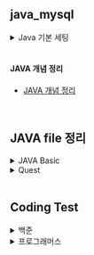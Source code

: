 ## java_mysql

<details>
<summary>Java 기본 세팅</summary>

#### Main package
- java:17

#### CLI with Dockerfile and compose.xml : duration 150.4s
```
# --project-name is docker container name
~$ docker-compose --project-name java_mysql up -d --build
```
#### samples
- [src/Sameple.java](./src/Sample.java)

</details>

<br/>

#### JAVA 개념 정리
- [JAVA 개념 정리](https://github.com/YugyeongJo/study_javas/wiki)

<br/>

## JAVA file 정리
<details>
<summary>JAVA Basic</summary>

|구분|파일명|적용내용|파일내용|비고|
|--|--|--|--|--|
|1|[Main](./src/main/java/co_templates/Main.java)|기본 template|기본 template <br> print()|파일명과 class명 일치 필수 <br> System.out.println()|
|2|[DataTypes](./src/main/java/co_templates/DataTypes.java)|datatype(int, bool, string, float)|기본적인 datatype|변수 선언 시 datatype 지정 필수|
|3|[Scanners](./src/main/java/co_templates/Scanners.java)|scanner|scanner 활용하여 외부 입력값 받기||
|4|[Booleans](./src/main/java/co_templates/Booleans.java)|datatype(boolean)|논리자료형 datatype <br> && / ! |&& : and <br> ! : not 의미|
|5|[Ifs](./src/main/java/co_templates/Ifs.java)|if 구문|if 구문||
|6|[LoopsFors](./src/main/java/co_templates/LoopsFors.java)|for 구문|for 구문 <br> 1) for-loop <br> 2) for-each|for-loop : range 범위를 가지고 for문 적용 <br> for-each : list 자체를 넣어서 for문 적용|
|7|[LoopsWhiles](./src/main/java/co_templates/LoopsWhiles.java)|while & break 구문|while & break 구문||
|8|[DataTypeStrings](./src/main/java/co_templates/DataTypeStrings.java)|datatype(string)|문자형 datatype <br> length() / concat() / replaceAll()|length() : 길이 확인 <br> concat() : 결합 <br> 대체|
|9|[DataTypeArrayLists](./src/main/java/co_templates/DataTypeArrayLists.java)|arraylist <br> add(), get(), size(), remove(), set(), clear()|arraylist 형태(List)로 data 저장, 출력, 삭제, 교체|순서 포함 O|
|10|[DatatypeHashMaps](./src/main/java/co_templates/DatatypeHashMaps.java)|hashmap <br> put(), get(), size(), remove(), clear(), keyset(), values()|hashmap 형태(Dictionary)로 data 저장, 출력, 삭제, key값만 출력, value값만 출력|순서 포함 X, 랜덤으로 출력|
|11|[TypeCastIntegers](./src/main/java/co_templates/TypeCastIntegers.java)|Integer.parseInt()|string타입의 숫자를 int타입으로 변환||
|12|[OopCasts](./src/main/java/co_templates/OopCasts.java)|casting datatype|object를 활용하여 data의 다양한 객체타입 지정|data 활용시 casting 필요|
|14|[MethodsMain](./src/main/java/co_templates/MethodsMain.java)|function 기본 구조|function 기본 구조||
|15|[MethodsSubs](./src/main/java/co_templates/MethodsSubs.java)|Main에서 function 호출|Main에서 function 호출||
|16|[TryCatchsMain](./src/main/java/co_templates/TryCatchsMain.java)|Try Catch 구문|Try Catch 구문|Catch로 빠졌을 경우 (Exception e) 활용|
|17|[TryCatchsSubs](./src/main/java/co_templates/TryCatchsSubs.java)|Try Catch 구문|Try Catch 구문|Catch로 빠졌을 경우 (Exception e) 활용|
|18|[PolymorphismMain](./src/main/java/co_templates/PolymorphismMain.java)|polymorphism 다형성|polymorphism 다형성||
|19|[PolymorphismAnimal](./src/main/java/co_templates/PolymorphismAnimal.java)|polymorphism 다형성|polymorphism 다형성||
|20|[PolymorphismDog](./src/main/java/co_templates/PolymorphismDog.java)|polymorphism 다형성|polymorphism 다형성||
|21|[PolymorphismPig](./src/main/java/co_templates/PolymorphismPig.java)|polymorphism 다형성|polymorphism 다형성||

</details>

<details>
<summary>Quest</summary>

|구분|파일명|적용내용|파일내용|비고|
|--|--|--|--|--|
|1|[Additions](./src/main/java/quests/Additions.java)|Scanner|Scanner 사용하여 입력받은 값 합산하기||
|2|[ForsIfs](./src/main/java/quests/ForsIfs.java)|For 구문 <br> 지수연산|입력값 지수연산하여 4의 배수인지 확인하기||
|3|[WhilesIfsBreak](./src/main/java/quests/WhilesIfsBreak.java)|While & break 구문|점수에 따른 학점 계산하기||
|4|[pollsWithoutDB](./src/main/java/quests/pollsWithoutDB.java)|ArrayList(add, get) <br> for-loop문 <br> for-each문|영화 선호도 설문조사하기||
|5|[problemsWithoutDB](./src/main/java/quests/problemsWithoutDB.java)|ArrayList(add, get) <br> HashMap(put)|문제 출제 후 답항 입력받기||
|6|[AdditionsMain](./src/main/java/quests/AdditionsMain.java)<br>[AdditionsSub](./src/main/java/quests/AdditionsSub.java)|Scanner, function|입력값 합산 function으로 호출하기||
|7|[ArithmeticsMain](./src/main/java/quests/ArithmeticsMain.java)<br>[AdditionsSub](./src/main/java/quests/AdditionsSub.java)<br>[ArithmeticsInputOutput](./src/main/java/quests/ArithmeticsInputOutput.java)|try-catch, fucntion|try-catch문 활용한 사칙연산 function 호출||
|9|||||
|10|||||

</details>

<br/>

## Coding Test
<details>

  <summary>백준</summary>

  |구분|소스|문제설명|출처|
  |--|--|--|--|
  |입출력과 사칙연산|[JAVA](./src/codingtests/Beakjoon/B2557.java)|Hello World!를 출력|[백준 2557](https://www.acmicpc.net/problem/2557)|

</details>

<details>
  <summary>프로그래머스</summary>
  
  |NO|구분|소스|문제설명|출처|
  |--|--|--|--|--|
  |1|입문문제|[JAVA](./src/codingtests/programmers/P120810.java)|나머지 구하기|[프로그래머스 120810](https://school.programmers.co.kr/learn/courses/30/lessons/120810)|
  
</details>